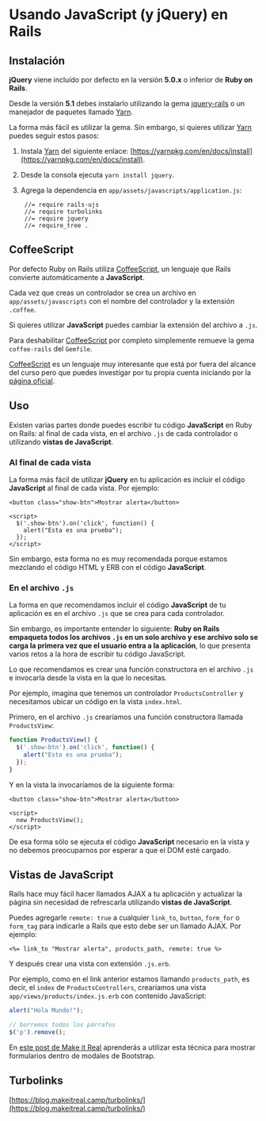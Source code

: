 # Usando JavaScript \(y jQuery\) en Rails

## Instalación

**jQuery** viene incluído por defecto en la versión **5.0.x** o inferior de **Ruby on Rails**.

Desde la versión **5.1** debes instalarlo utilizando la gema [jquery-rails](https://github.com/rails/jquery-rails) o un manejador de paquetes llamado [Yarn](https://yarnpkg.com/en/).

La forma más fácil es utilizar la gema. Sin embargo, si quieres utilizar [Yarn](https://yarnpkg.com/en/) puedes seguir estos pasos:

1. Instala [Yarn](https://yarnpkg.com/en/) del siguiente enlace: [https://yarnpkg.com/en/docs/install](https://yarnpkg.com/en/docs/install).
2. Desde la consola ejecuta `yarn install jquery`.
3. Agrega la dependencia en `app/assets/javascripts/application.js`:

   ```text
    //= require rails-ujs
    //= require turbolinks
    //= require jquery
    //= require_tree .
   ```

## CoffeeScript

Por defecto Ruby on Rails utiliza [CoffeeScript](http://coffeescript.org/), un lenguaje que Rails convierte automáticamente a **JavaScript**.

Cada vez que creas un controlador se crea un archivo en `app/assets/javascripts` con el nombre del controlador y la extensión `.coffee`.

Si quieres utilizar **JavaScript** puedes cambiar la extensión del archivo a `.js`.

Para deshabilitar [CoffeeScript](http://coffeescript.org/) por completo simplemente remueve la gema `coffee-rails` del `Gemfile`.

[CoffeeScript](http://coffeescript.org/) es un lenguaje muy interesante que está por fuera del alcance del curso pero que puedes investigar por tu propia cuenta iniciando por la [página oficial](http://coffeescript.org/).

## Uso

Existen varias partes donde puedes escribir tu código **JavaScript** en Ruby on Rails: al final de cada vista, en el archivo `.js` de cada controlador o utilizando **vistas de JavaScript**.

### Al final de cada vista

La forma más fácil de utilizar **jQuery** en tu aplicación es incluir el código **JavaScript** al final de cada vista. Por ejemplo:

```markup
<button class="show-btn">Mostrar alerta</button>

<script>
  $('.show-btn').on('click', function() {
    alert("Esta es una prueba");
  });
</script>
```

Sin embargo, esta forma no es muy recomendada porque estamos mezclando el código HTML y ERB con el código **JavaScript**.

### En el archivo `.js`

La forma en que recomendamos incluir el código **JavaScript** de tu aplicación es en el archivo `.js` que se crea para cada controlador.

Sin embargo, es importante entender lo siguiente: **Ruby on Rails empaqueta todos los archivos **`.js`** en un solo archivo y ese archivo solo se carga la primera vez que el usuario entra a la aplicación**, lo que presenta varios retos a la hora de escribir tu código JavaScript.

Lo que recomendamos es crear una función constructora en el archivo `.js` e invocarla desde la vista en la que lo necesitas.

Por ejemplo, imagina que tenemos un controlador `ProductsController` y necesitamos ubicar un código en la vista `index.html`.

Primero, en el archivo `.js` crearíamos una función constructora llamada `ProductsView`:

```javascript
function ProductsView() {
  $('.show-btn').on('click', function() {
    alert("Esto es una prueba");
  });
}
```

Y en la vista la invocaríamos de la siguiente forma:

```markup
<button class="show-btn">Mostrar alerta</button>

<script>
  new ProductsView();
</script>
```

De esa forma sólo se ejecuta el código **JavaScript** necesario en la vista y no debemos preocuparnos por esperar a que el DOM esté cargado.

## Vistas de JavaScript

Rails hace muy fácil hacer llamados AJAX a tu aplicación y actualizar la página sin necesidad de refrescarla utilizando **vistas de JavaScript**.

Puedes agregarle `remote: true` a cualquier `link_to`, `button`, `form_for` o `form_tag` para indicarle a Rails que esto debe ser un llamado AJAX. Por ejemplo:

```text
<%= link_to "Mostrar alerta", products_path, remote: true %>
```

Y después crear una vista con extensión `.js.erb`.

Por ejemplo, como en el link anterior estamos llamando `products_path`, es decir, el `index` de `ProductsControllers`, crearíamos una vista `app/views/products/index.js.erb` con contenido JavaScript:

```javascript
alert("Hola Mundo!");

// borremos todos los párrafos
$('p').remove();
```

En [este post de Make it Real](https://blog.makeitreal.camp/modales-bootstrap-ruby-on-rails/) aprenderás a utilizar esta técnica para mostrar formularios dentro de modales de Bootstrap.

## Turbolinks

[https://blog.makeitreal.camp/turbolinks/](https://blog.makeitreal.camp/turbolinks/)

